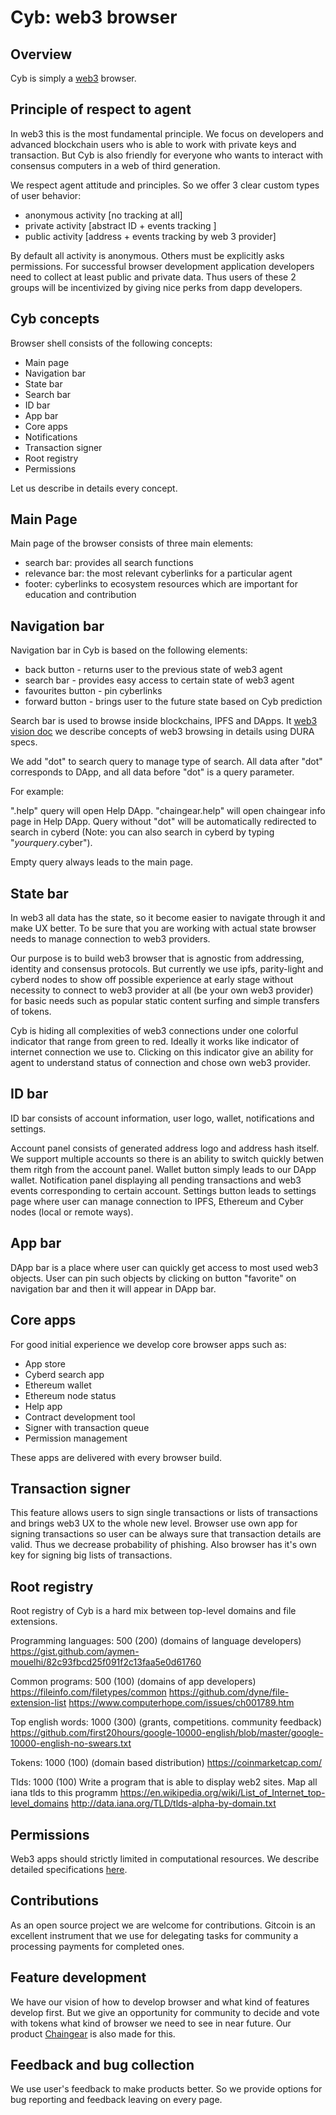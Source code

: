 # Cyb: web3 browser


## Overview

Cyb is simply a [web3](cyb/docs/web3-vision.md) browser.

## Principle of respect to agent

In web3 this is the most fundamental principle. We focus on developers and advanced blockchain users who is able to work with private keys and transaction. But Cyb is also friendly for everyone who wants to interact with consensus computers in a web of third generation.

We respect agent attitude and principles. So we offer 3 clear custom types of user behavior:

- anonymous activity [no tracking at all]
- private activity [abstract ID + events tracking ]
- public activity [address + events tracking by web 3 provider]

By default all activity is anonymous. Others must be explicitly asks permissions.
For successful browser development application developers need to collect at least public and private data. Thus users of these 2 groups will be incentivized by giving nice perks from dapp developers.

## Cyb concepts

Browser shell consists of the following concepts:

- Main page
- Navigation bar
- State bar
- Search bar
- ID bar
- App bar
- Core apps
- Notifications
- Transaction signer
- Root registry
- Permissions

Let us describe in details every concept.

## Main Page

Main page of the browser consists of three main elements:

- search bar: provides all search functions
- relevance bar: the most relevant cyberlinks for a particular agent
- footer: cyberlinks to ecosystem resources which are important for education and contribution

## Navigation bar

Navigation bar in Cyb is based on the following elements:

- back button - returns user to the previous state of web3 agent
- search bar - provides easy access to certain state of web3 agent
- favourites button - pin cyberlinks
- forward button - brings user to the future state based on Cyb prediction

Search bar is used to browse inside blockchains, IPFS and DApps. It [web3 vision doc](cyb/docs/web3-vision.md) we describe concepts of web3 browsing in details using DURA specs.

We add "dot" to search query to manage type of search. All data after "dot" corresponds to DApp, and all data before "dot" is a query parameter.

For example:

".help" query will open Help DApp. "chaingear.help" will open chaingear info page in Help DApp. Query without "dot" will be automatically redirected to search in cyberd (Note: you can also search in cyberd by typing "$yourquery$.cyber").

Empty query always leads to the main page.

## State bar

In web3 all data has the state, so it become easier to navigate through it and make UX better.   To be sure that you are working with actual state browser needs to manage connection to web3 providers.

Our purpose is to build web3 browser that is agnostic from addressing, identity and consensus protocols. But currently we use ipfs, parity-light and cyberd nodes to show off possible experience at early stage without necessity to connect to web3 provider at all (be your own web3 provider) for basic needs such as popular static content surfing and simple transfers of tokens.

Cyb is hiding all complexities of web3 connections under one colorful indicator that range from green to red. Ideally it works like indicator of internet connection we use to. Clicking on this indicator give an ability for agent to understand status of connection and chose own web3 provider.

## ID bar

ID bar consists of account information, user logo, wallet, notifications and settings.

Account panel consists of generated address logo and address hash itself. We support multiple accounts so there is an ability to switch quickly betwen them ritgh from the account panel.
Wallet button simply leads to our DApp wallet.
Notification panel displaying all pending transactions and web3 events corresponding to certain account.
Settings button leads to settings page where user can manage connection to IPFS, Ethereum and Cyber nodes (local or remote ways).

## App bar

DApp bar is a place where user can quickly get access to most used web3 objects. User can pin such objects by clicking on button "favorite" on navigation bar and then it will appear in DApp bar.

## Core apps

For good initial experience we develop core browser apps such as:

- App store
- Cyberd search app
- Ethereum wallet
- Ethereum node status
- Help app
- Contract development tool
- Signer with transaction queue
- Permission management

These apps are delivered with every browser build.

## Transaction signer

This feature allows users to sign single transactions or lists of transactions and brings web3 UX to the whole new level. Browser use own app for signing transactions so user can be always sure that transaction details are valid. Thus we decrease probability of phishing. Also browser has it's own key for signing big lists of transactions.

## Root registry

Root registry of Cyb is a hard mix between top-level domains and file extensions.

Programming languages:
500 (200) (domains of language developers) https://gist.github.com/aymen-mouelhi/82c93fbcd25f091f2c13faa5e0d61760

Common programs:
500 (100) (domains of app developers) https://fileinfo.com/filetypes/common https://github.com/dyne/file-extension-list https://www.computerhope.com/issues/ch001789.htm

Top english words:
1000 (300) (grants, competitions. community feedback) https://github.com/first20hours/google-10000-english/blob/master/google-10000-english-no-swears.txt

Tokens:
1000 (100) (domain based distribution) https://coinmarketcap.com/

Tlds:
1000 (100) Write a program that is able to display web2 sites. Map all iana tlds to this programm https://en.wikipedia.org/wiki/List_of_Internet_top-level_domains http://data.iana.org/TLD/tlds-alpha-by-domain.txt

## Permissions

Web3 apps should strictly limited in computational resources. We describe detailed specifications [here](cyb/docs/dapp-guidelines.md).

## Contributions

As an open source project we are welcome for contributions. Gitcoin is an excellent instrument that we use for delegating tasks for community a processing payments for completed ones.

## Feature development

We have our vision of how to develop browser and what kind of features develop first. But we give an opportunity for community to decide and vote with tokens what kind of browser we need to see in near future. Our product [Chaingear](https://github.com/cybercongress/chaingear) is also made for this.

## Feedback and bug collection

We use user's feedback to make products better. So we provide options for bug reporting and feedback leaving on every page.
